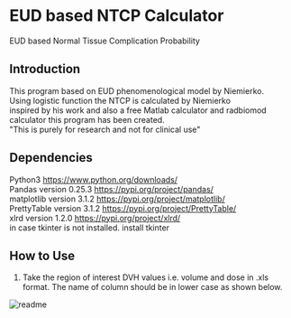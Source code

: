 # EUD based NTCP Calculator
EUD based Normal Tissue Complication Probability
## Introduction
This program based on EUD phenomenological model by Niemierko.\
Using logistic function the NTCP is calculated by Niemierko\
inspired by his work and also a free Matlab calculator and radbiomod calculator this program has been created.\
"This is purely for research and not for clinical use"
## Dependencies
Python3 https://www.python.org/downloads/ \
Pandas version 0.25.3 https://pypi.org/project/pandas/ \
matplotlib version 3.1.2 https://pypi.org/project/matplotlib/ \
PrettyTable version 3.1.2 https://pypi.org/project/PrettyTable/ \
xlrd version 1.2.0 https://pypi.org/project/xlrd/ \
in case tkinter is not installed. install tkinter

## How to Use
1. Take the region of interest DVH values i.e. volume and dose in .xls format. The name of column should be in lower case as shown below.

![readme](https://user-images.githubusercontent.com/26036836/72164318-79ae0400-33eb-11ea-9239-f1817b7794f4.png)


